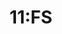 ---
instagram: https://instagram.com/11fsteam
linkedin: https://linkedin.com/company/11-fs
logohandle: 11fs
sort: 11fs
title: 11:FS
twitter: https://x.com/11fs
website: https://11fs.com/
youtube: https://youtube.com/channel/UC3eVdgT1EHwIxG5ynO42XXg
---